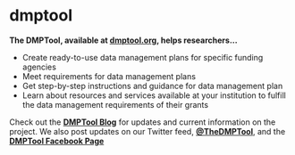 dmptool
=======

**The DMPTool, available at [dmptool.org](https://dmptool.org), helps researchers...**
* Create ready-to-use data management plans for specific funding agencies
* Meet requirements for data management plans
* Get step-by-step instructions and guidance for data management plan
* Learn about resources and services available at your institution to fulfill the data management requirements of their grants

Check out the **[DMPTool Blog](http://blog.dmptool.org)** for updates and current information on the project. We also post updates on our Twitter feed, **[@TheDMPTool](https://twitter.com/thedmptool|@TheDMPTool)**, and the **[DMPTool Facebook Page](https://www.facebook.com/DMPTool)**

